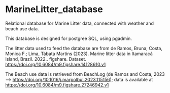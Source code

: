 # MarineLitter_database
Relational database for Marine Litter data, connected with weather and beach use data. 

This database is designed for postgree SQL, using pgadmin.

The litter data used to feed the database are from de Ramos, Bruna; Costa, Monica F.; Lima, Tábata Martins (2023). Marine litter data in Itamaracá Island, Brazil. 2022.. figshare. Dataset. https://doi.org/10.6084/m9.figshare.14128610.v1

The Beach use data is retrieved from BeachLog (de Ramos and Costa, 2023 --> https://doi.org/10.1016/j.marpolbul.2023.115156); data is available at https://doi.org/10.6084/m9.figshare.27246942.v1
